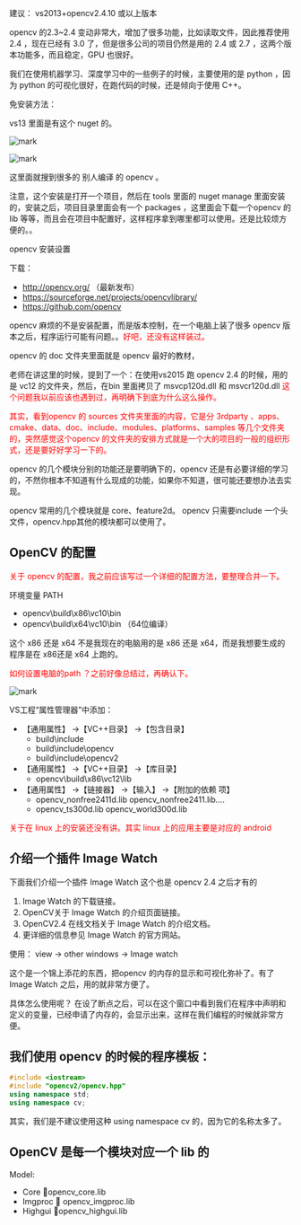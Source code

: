 建议： vs2013+opencv2.4.10 或以上版本

opencv 的2.3~2.4 变动非常大，增加了很多功能，比如读取文件，因此推荐使用 2.4 ，现在已经有 3.0 了，但是很多公司的项目仍然是用的 2.4 或 2.7 ，这两个版本功能多，而且稳定，GPU 也很好。

我们在使用机器学习、深度学习中的一些例子的时候，主要使用的是 python ，因为 python 的可视化很好，在跑代码的时候，还是倾向于使用 C++。

免安装方法：

vs13 里面是有这个 nuget 的。

![mark](http://pacdb2bfr.bkt.clouddn.com/blog/image/180805/edA06H5BbF.png?imageslim)

![mark](http://pacdb2bfr.bkt.clouddn.com/blog/image/180805/9Da0k8C9Hl.png?imageslim)

这里面就搜到很多的 别人编译 的 opencv 。

注意，这个安装是打开一个项目，然后在 tools 里面的 nuget manage 里面安装的，安装之后，项目目录里面会有一个 packages ，这里面会下载一个opencv 的lib 等等，而且会在项目中配置好，这样程序拿到哪里都可以使用。还是比较烦方便的。。


opencv 安装设置

下载：

- http://opencv.org/ （最新发布）
- https://sourceforge.net/projects/opencvlibrary/
- https://github.com/opencv

opencv 麻烦的不是安装配置，而是版本控制，在一个电脑上装了很多 opencv 版本之后，程序运行可能有问题。。<span style="color:red;">好吧，还没有这样装过。</span>


opencv 的 doc 文件夹里面就是  opencv 最好的教材，


老师在讲这里的时候，提到了一个：在使用vs2015 跑 opencv 2.4 的时候，用的是 vc12 的文件夹，然后，在bin 里面拷贝了 msvcp120d.dll 和 msvcr120d.dll <span style="color:red;">这个问题我以前应该也遇到过，再明确下到底为什么这么操作。</span>



<span style="color:red;">其实，看到opencv 的 sources 文件夹里面的内容，它是分 3rdparty 、apps、cmake、data、doc、include、modules、platforms、samples 等几个文件夹的，突然感觉这个opencv 的文件夹的安排方式就是一个大的项目的一般的组织形式，还是要好好学习一下的。</span>


opencv 的几个模块分别的功能还是要明确下的，opencv 还是有必要详细的学习的，不然你根本不知道有什么现成的功能，如果你不知道，很可能还要想办法去实现。

opencv 常用的几个模块就是 core、feature2d。
opencv 只需要include 一个头文件，opencv.hpp其他的模块都可以使用了。


## OpenCV 的配置

<span style="color:red;">关于 opencv 的配置，我之前应该写过一个详细的配置方法，要整理合并一下。</span>

环境变量 PATH

- opencv\build\x86\vc10\bin
- opencv\build\x64\vc10\bin （64位编译）

这个 x86 还是 x64 不是我现在的电脑用的是 x86 还是 x64，而是我想要生成的程序是在 x86还是 x64 上跑的。

<span style="color:red;">如何设置电脑的path ？之前好像总结过，再确认下。</span>

![mark](http://pacdb2bfr.bkt.clouddn.com/blog/image/180805/K5AJe6jhL9.png?imageslim)

VS工程“属性管理器”中添加：
- 【通用属性】 ->【VC++目录】 ->【包含目录】
    - build\include
    - build\include\opencv
    - build\include\opencv2
- 【通用属性】 ->【VC++目录】 ->【库目录】
    - opencv\build\x86\vc12\lib
- 【通用属性】 ->【链接器】 ->【输入】 ->【附加的依赖
项】
    - opencv_nonfree2411d.lib opencv_nonfree2411.lib….
    - opencv_ts300d.lib opencv_world300d.lib

<span style="color:red;">关于在 linux 上的安装还没有讲。其实 linux 上的应用主要是对应的 android </span>


## 介绍一个插件 Image Watch

下面我们介绍一个插件 Image Watch
这个也是 opencv 2.4 之后才有的

1. Image Watch 的下载链接。
2. OpenCV关于 Image Watch 的介绍页面链接。
3. OpenCV2.4 在线文档关于 Image Watch 的介绍文档。
4. 更详细的信息参见 Image Watch 的官方网站。

使用：
view -> other windows -> Image watch

这个是一个锦上添花的东西，把opencv 的内存的显示和可视化弥补了。有了 Image Watch 之后，用的就非常方便了。

具体怎么使用呢？
在设了断点之后，可以在这个窗口中看到我们在程序中声明和定义的变量，已经申请了内存的，会显示出来，这样在我们编程的时候就非常方便。


## 我们使用 opencv 的时候的程序模板：

```cpp
#include <iostream>
#include "opencv2/opencv.hpp"
using namespace std;
using namespace cv;
```

其实，我们是不建议使用这种 using namespace cv 的，因为它的名称太多了。


## OpenCV 是每一个模块对应一个 lib 的

Model:

- Core opencv_core.lib
- Imgproc  opencv_imgproc.lib
- Highgui opencv_highgui.lib
